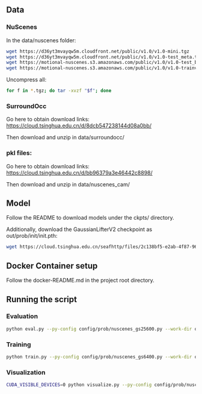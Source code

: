 ## Data

### NuScenes
In the data/nuscenes folder:

```bash
wget https://d36yt3mvayqw5m.cloudfront.net/public/v1.0/v1.0-mini.tgz
wget https://d36yt3mvayqw5m.cloudfront.net/public/v1.0/v1.0-test_meta.tgz
wget https://motional-nuscenes.s3.amazonaws.com/public/v1.0/v1.0-test_blobs.tgz
wget https://motional-nuscenes.s3.amazonaws.com/public/v1.0/v1.0-trainval{01..10}_blobs.tgz
```

Uncompress all: 

```bash
for f in *.tgz; do tar -xvzf "$f"; done
```

### SurroundOcc
Go here to obtain download links: 
https://cloud.tsinghua.edu.cn/d/8dcb547238144d08a0bb/

Then download and unzip in data/surroundocc/

### pkl files:
Go here to obtain download links: 
https://cloud.tsinghua.edu.cn/d/bb96379a3e46442c8898/

Then download and unzip in data/nuscenes_cam/

## Model
Follow the README to download models under the ckpts/ directory.

Additionally, download the GaussianLifterV2 checkpoint as out/prob/init/init.pth:

```bash
wget https://cloud.tsinghua.edu.cn/seafhttp/files/2c138bf5-e2ab-4f87-96fe-6dd567f17f8a/lifter_10.pth -O out/prob/init/init.pth
```

## Docker Container setup
Follow the docker-README.md in the project root directory.

## Running the script

### Evaluation

```bash
python eval.py --py-config config/prob/nuscenes_gs25600.py --work-dir out/prob256/ --resume-from ckpts/Prob256_state_dict.pth     
```

### Training

```bash
python train.py --py-config config/prob/nuscenes_gs6400.py --work-dir out/prob6400/ --use-wandb --wandb-project gaussianformer2 --wandb-name test64
```

### Visualization

```bash
CUDA_VISIBLE_DEVICES=0 python visualize.py --py-config config/prob/nuscenes_gs6400.py --work-dir out/prob6400 --resume-from out/prob6400/latest.pth --vis-occ --num-samples 1 --model-type base


